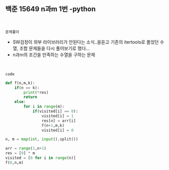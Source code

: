 ## 백준 15649 n과m 1번 -python

<br>

`문제풀이`

- SW검정이 외부 라이브러리가 안된다는 소식..을듣고 기존의 itertools로 풀었던 수열, 조합 문제들을 다시 풀어보기로 했다...
- n과m의 조건을 만족하는 수열을 구하는 문제

<br>

`code`

```python
def f(n,m,k):
    if(n == k):
        print(*res)
        return
    else:
        for i in range(m):
            if(visited[i] == 0):
                visited[i] = 1
                res[n] = arr[i]
                f(n+1,m,k)
                visited[i] = 0

n, m = map(int, input().split())

arr = range(1,n+1)
res = [0] * m
visited = [0 for i in range(n)]
f(0,n,m)
```

